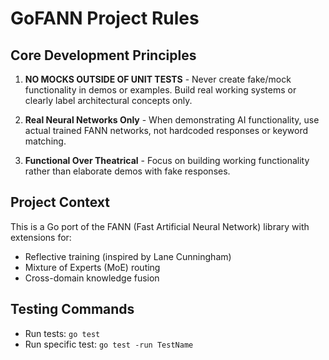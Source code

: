 # GoFANN Project Rules

## Core Development Principles

1. **NO MOCKS OUTSIDE OF UNIT TESTS** - Never create fake/mock functionality in demos or examples. Build real working systems or clearly label architectural concepts only.

2. **Real Neural Networks Only** - When demonstrating AI functionality, use actual trained FANN networks, not hardcoded responses or keyword matching.

3. **Functional Over Theatrical** - Focus on building working functionality rather than elaborate demos with fake responses.

## Project Context

This is a Go port of the FANN (Fast Artificial Neural Network) library with extensions for:
- Reflective training (inspired by Lane Cunningham)
- Mixture of Experts (MoE) routing
- Cross-domain knowledge fusion

## Testing Commands

- Run tests: `go test`
- Run specific test: `go test -run TestName`